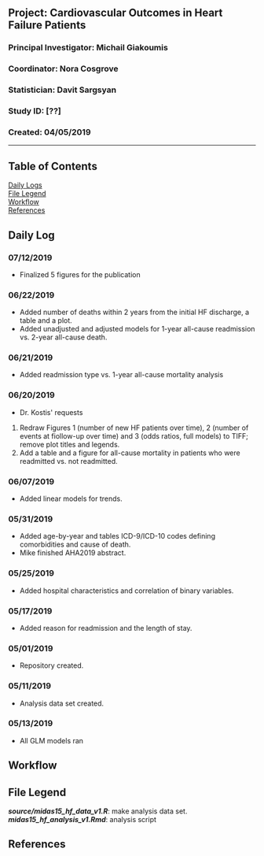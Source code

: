 ##  Project: Cardiovascular Outcomes in Heart Failure Patients 
### Principal Investigator: Michail Giakoumis
### Coordinator: Nora Cosgrove
### Statistician: Davit Sargsyan
### Study ID: [??]
### Created: 04/05/2019

---

## Table of Contents
[Daily Logs](#log)    
[File Legend](#legend)      
[Workflow](#workflow)      
[References](#ref)   

## Daily Log<a name="log"></a>
### 07/12/2019
* Finalized 5 figures for the publication

### 06/22/2019
* Added number of deaths within 2 years from the initial HF discharge, a table and a plot.     
* Added unadjusted and adjusted models for 1-year all-cause readmission vs. 2-year all-cause death.

### 06/21/2019
* Added readmission type vs. 1-year all-cause mortality analysis

### 06/20/2019
* Dr. Kostis' requests    
1. Redraw Figures 1 (number of new HF patients over time), 2 (number of events at fiollow-up over time) and 3 (odds ratios, full models) to TIFF; remove plot titles and legends.    
2. Add a table and a figure for all-cause mortality in patients who were readmitted vs. not readmitted.

### 06/07/2019
* Added linear models for trends.

### 05/31/2019
* Added age-by-year and tables ICD-9/ICD-10 codes defining comorbidities and cause of death.    
* Mike finished AHA2019 abstract.

### 05/25/2019
* Added hospital characteristics and correlation of binary variables.

### 05/17/2019
* Added reason for readmission and the length of stay.

### 05/01/2019
* Repository created.

### 05/11/2019
* Analysis data set created.

### 05/13/2019
* All GLM models ran

## Workflow<a name="workflow"></a>

## File Legend<a name="legend"></a>
***source/midas15_hf_data_v1.R***: make analysis data set.    
***midas15_hf_analysis_v1.Rmd***: analysis script

## References<a name="ref"></a>